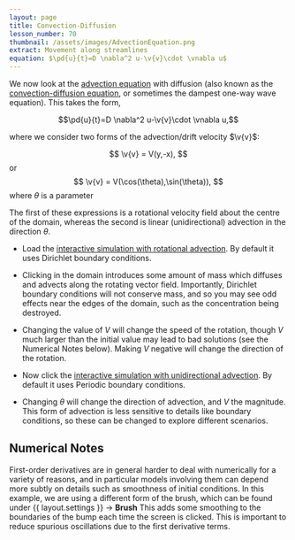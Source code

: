 ```yaml
---
layout: page
title: Convection-Diffusion
lesson_number: 70
thumbnail: /assets/images/AdvectionEquation.png
extract: Movement along streamlines
equation: $\pd{u}{t}=D \nabla^2 u-\v{v}\cdot \vnabla u$
---
```

We now look at the [advection equation](https://en.wikipedia.org/wiki/Advection#The_advection_equation) with diffusion (also known as the [convection-diffusion equation](https://en.wikipedia.org/wiki/Convection%E2%80%93diffusion_equation), or sometimes the dampest one-way wave equation). This takes the form,

$$\pd{u}{t}=D \nabla^2 u-\v{v}\cdot \vnabla u,$$

where we consider two forms of the advection/drift velocity $\v{v}$: 

$$
\v{v} = V(y,-x),
$$
or 
$$
\v{v} = V(\cos(\theta),\sin(\theta)),
$$
where $\theta$ is a parameter

The first of these expressions is a rotational velocity field about the centre of the domain, whereas the second is linear (unidirectional) advection in the direction $\theta$. 

* Load the [interactive simulation with rotational advection](/sim/?preset=AdvectionEquationRotational). By default it uses Dirichlet boundary conditions.

* Clicking in the domain introduces some amount of mass which diffuses and advects along the rotating vector field. Importantly, Dirichlet boundary conditions will not conserve mass, and so you may see odd effects near the edges of the domain, such as the concentration being destroyed.

* Changing the value of $V$ will change the speed of the rotation, though $V$ much larger than the initial value may lead to bad solutions (see the Numerical Notes below). Making $V$ negative will change the direction of the rotation.

* Now click the [interactive simulation with unidirectional advection](/sim/?preset=AdvectionEquationDirected). By default it uses Periodic boundary conditions.

* Changing $\theta$ will change the direction of advection, and $V$ the magnitude. This form of advection is less sensitive to details like boundary conditions, so these can be changed to explore different scenarios. 

## Numerical Notes

First-order derivatives are in general harder to deal with numerically for a variety of reasons, and in particular models involving them can depend more subtly on details such as smoothness of initial conditions. In this example, we are using a different form of the brush, which can be found under <span class='click_sequence'>{{ layout.settings }} → **Brush**</span> This adds some smoothing to the boundaries of the bump each time the screen is clicked. This is important to reduce spurious oscillations due to the first derivative terms.
